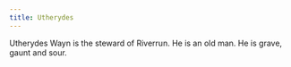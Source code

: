 ```yaml
---
title: Utherydes
---
```


Utherydes Wayn is the steward of Riverrun. He is an old man. He is grave, gaunt and sour. 


